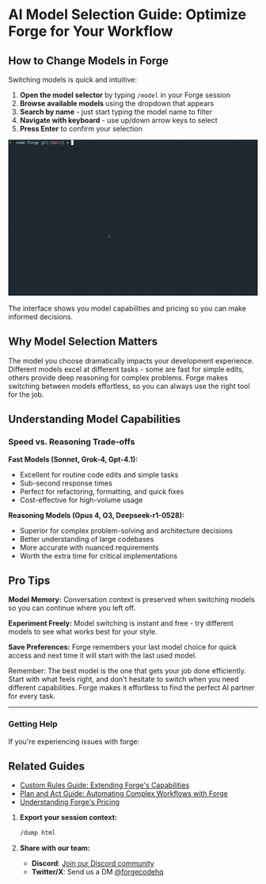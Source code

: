 # AI Model Selection Guide: Optimize Forge for Your Workflow

## How to Change Models in Forge

Switching models is quick and intuitive:

1. **Open the model selector** by typing `/model` in your Forge session
2. **Browse available models** using the dropdown that appears
3. **Search by name** - just start typing the model name to filter
4. **Navigate with keyboard** - use up/down arrow keys to select
5. **Press Enter** to confirm your selection

![Forge AI model selection process showing a user typing /model and selecting from a dropdown menu of available AI models like Opus, Sonnet, and Grok-4](../static/docs/change_model.gif)

The interface shows you model capabilities and pricing so you can make informed decisions.

## Why Model Selection Matters

The model you choose dramatically impacts your development experience. Different models excel at different tasks - some are fast for simple edits, others provide deep reasoning for complex problems. Forge makes switching between models effortless, so you can always use the right tool for the job.

## Understanding Model Capabilities

### Speed vs. Reasoning Trade-offs

**Fast Models (Sonnet, Grok-4, Gpt-4.1):**

- Excellent for routine code edits and simple tasks
- Sub-second response times
- Perfect for refactoring, formatting, and quick fixes
- Cost-effective for high-volume usage

**Reasoning Models (Opus 4, O3, Deepseek-r1-0528):**

- Superior for complex problem-solving and architecture decisions
- Better understanding of large codebases
- More accurate with nuanced requirements
- Worth the extra time for critical implementations

## Pro Tips

**Model Memory:** Conversation context is preserved when switching models so you can continue where you left off.

**Experiment Freely:** Model switching is instant and free - try different models to see what works best for your style.

**Save Preferences:** Forge remembers your last model choice for quick access and next time it will start with the last used model.

Remember: The best model is the one that gets your job done efficiently. Start with what feels right, and don't hesitate to switch when you need different capabilities. Forge makes it effortless to find the perfect AI partner for every task.

---

### Getting Help

If you're experiencing issues with forge:

## Related Guides

- [Custom Rules Guide: Extending Forge's Capabilities](/docs/custom-rules-guide)
- [Plan and Act Guide: Automating Complex Workflows with Forge](/docs/plan-and-act-guide)
- [Understanding Forge's Pricing](/pricing)

1. **Export your session context:**

   ```bash
   /dump html
   ```

2. **Share with our team:**
   - **Discord**: [Join our Discord community](https://discord.gg/kRZBPpkgwq)
   - **Twitter/X**: Send us a DM [@forgecodehq](https://x.com/forgecodehq)
